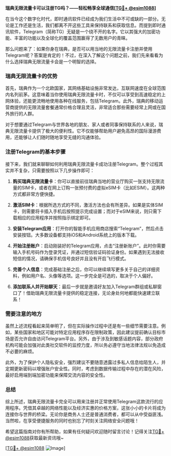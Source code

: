 **瑞典无限流量卡可以注册TG吗？——轻松畅享全球通信[[TG💪+ @esim1088](https://t.me/s/esim1088)]**

在当今这个数字化时代，即时通讯软件已经成为我们生活中不可或缺的一部分。无论是工作还是生活，我们都离不开这些工具来保持联系和获取信息。而提到即时通讯软件，Telegram（简称TG）无疑是一个绕不开的名字。它以其强大的加密功能、丰富的功能以及全球化的覆盖范围赢得了无数用户的青睐。

那么问题来了：如果你身在瑞典，是否可以用当地的无限流量卡注册并使用Telegram呢？答案是肯定的！不过，在深入了解这个问题之前，我们先来看看为什么选择瑞典无限流量卡会是一个明智的选择。

### 瑞典无限流量卡的优势

首先，瑞典作为一个北欧国家，其网络基础设施非常发达，互联网速度在全球范围内名列前茅。这意味着当你使用瑞典无限流量卡时，不仅可以享受到高速稳定的上网体验，还能更流畅地使用各种在线服务，包括Telegram。此外，瑞典的移动运营商提供的无限流量套餐通常价格合理且灵活，非常适合那些需要经常上网或在国外旅行的人群。

对于想要通过Telegram与世界各地的朋友、家人或者同事保持联系的人来说，瑞典无限流量卡提供了极大的便利性。它不仅能够帮助用户避免高昂的国际漫游费用，还能够让人们随时随地享受无缝的沟通体验。

### 注册Telegram的基本步骤

接下来，我们就来聊聊如何利用瑞典无限流量卡成功注册Telegram。整个过程其实并不复杂，只需要按照以下几步操作即可：

1. **购买瑞典无限流量卡**：你可以直接前往瑞典当地的营业厅购买一张支持无限流量的SIM卡，或者在网上订购一张预付费的虚拟eSIM卡（比如ESIM）。这两种方式都非常方便快捷。
   
2. **激活SIM卡**：根据所选方式的不同，激活方法也会有所差异。如果是实体SIM卡，则需要将卡插入手机后按照提示完成设置；而对于eSIM来说，则只需下载相应的应用程序并按照指示绑定即可。

3. **安装Telegram应用**：打开你的智能手机应用商店搜索“Telegram”，然后点击安装按钮。大多数设备都支持iOS和Android系统上的版本下载。

4. **开始注册账户**：启动刚装好的Telegram应用，点击“注册新账户”。此时你需要输入手机号码作为登录凭证，并通过短信验证码验证身份。如果遇到无法接收短信的情况，请确保手机信号良好并且没有开启飞行模式。

5. **完善个人信息**：完成基础注册之后，你可以继续填写更多关于自己的详细资料，例如用户名、头像等选项。这一步完全是可选的，取决于个人偏好。

6. **添加联系人并开始聊天**：最后一步就是邀请好友加入Telegram群组或私聊窗口了！借助瑞典无限流量卡提供的稳定连接，无论身处何地都能快速建立联系！

### 需要注意的地方

虽然上述流程看起来简单明了，但在实际操作过程中还是有一些细节需要注意。例如，某些国家和地区可能对特定应用程序存在限制政策，因此建议提前确认目标市场是否允许自由访问Telegram平台。另外，由于涉及到敏感话题内容，部分政府机构可能会加强对此类社交软件的监控力度，所以务必遵守当地法律法规以免造成不必要的麻烦。

此外，为了保护个人隐私安全，强烈建议不要随意透露过多私人信息给陌生人，并定期更新密码以增强账户安全性。同时，考虑到数据传输过程中存在的潜在风险，最好启用端到端加密功能来保障交流内容的安全性。

### 总结

综上所述，瑞典无限流量卡完全可以用来注册并正常使用Telegram这款流行的应用程序。凭借其卓越的网络性能以及经济实惠的价格方案，这张小小的卡片将成为连接你与世界的桥梁。无论你是商务人士还是普通消费者，都可以从中受益匪浅。当然啦，在享受便捷服务的同时也别忘了时刻关注网络安全问题哦！

希望这篇指南对你有所帮助，如果有任何疑问欢迎随时留言讨论！记得关注[TG💪+ @esim1088](https://t.me/s/esim1088)获取最新资讯哦~

[[TG💪+ @esim1088](https://t.me/s/esim1088) ![Image](https://i.postimg.cc/4NQfJmqS/Snipaste-2025-05-13-00-14-12.png)]